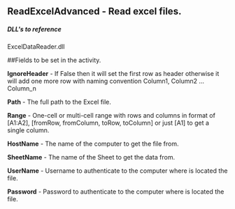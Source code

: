 ## ReadExcelAdvanced - Read excel files.

##### DLL's to reference
ExcelDataReader.dll

##Fields to be set in the activity.

**IgnoreHeader** - If False then it will set the first row as header otherwise it will add one more row with naming convention Column1, Column2 ... Column_n

**Path** - The full path to the Excel file.

**Range** - One-cell or multi-cell range with rows and columns in format of [A1:A2], [fromRow, fromColumn, toRow, toColumn] or just [A1] to get a single column.

**HostName** - The name of the computer to get the file from.

**SheetName** - The name of the Sheet to get the data from.

**UserName** -  Username to authenticate to the computer where is located the file.

**Password** - Password to authenticate to the computer where is located the file.

